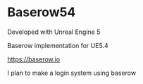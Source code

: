# Baserow54

Developed with Unreal Engine 5

Baserow implementation for UE5.4

https://baserow.io

I plan to make a login system using baserow